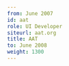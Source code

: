 ```yaml
---
from: June 2007
id: aat
role: UI Developer
siteurl: aat.org
title: AAT
to: June 2008
weight: 1300
---
```

